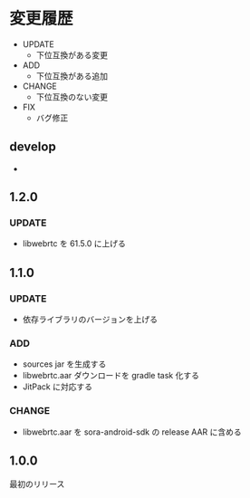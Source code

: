 # 変更履歴

- UPDATE
    - 下位互換がある変更
- ADD
    - 下位互換がある追加
- CHANGE
    - 下位互換のない変更
- FIX
    - バグ修正


## develop

-

## 1.2.0

### UPDATE

- libwebrtc を 61.5.0 に上げる

## 1.1.0

### UPDATE

- 依存ライブラリのバージョンを上げる

### ADD

- sources jar を生成する
- libwebrtc.aar ダウンロードを gradle task 化する
- JitPack に対応する

### CHANGE

- libwebrtc.aar を sora-android-sdk の release AAR に含める

## 1.0.0

最初のリリース
